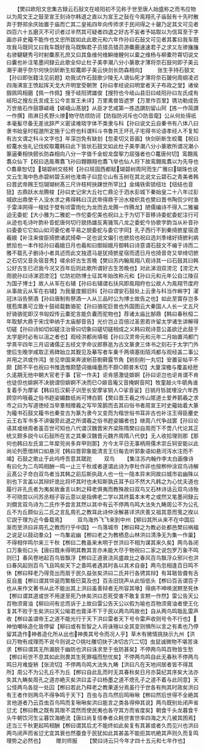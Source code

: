 <!-- { "loadSidebar": true } -->
　　【樊曰欧阳文忠集古録云石鼔文在岐阳初不见称于世至唐人始盛称之而韦应物以为周文王之鼓至宣王刻诗尔韩退之直以为宣王之鼔在今鳯翔孔子庙鼔有十先时散弃于野郑余庆始置于庙而亡其二皇祐四年向传师求于民间得之十皷乃足其文可见者四百六十五磨灭不可识者过半然其可疑者四退之好古不妄者予姑取以为信耳至于字画亦非史籕不能作也文忠所跋如此此歌元和六年作孙曰石鼔文可见者其畧曰我车既攻我马既同又曰我车既好我马既騊君子员猎员猎员游麋鹿速速君子之求又左骖旛旛右骖騝騝秀弓时射麋豕孔庶又曰其鱼维何维鱮维鲤何以槖之维杨与柳橐符霄切说文曰囊也补注笔墨间録云此歌全仰止杜子美李潮八分小篆歌才薄将奈石鼓何即子美云潮乎潮乎奈尔何快剑斫断生蛟鼍即子美云快剑长防森相向】
　　张生手持石鼓文【孙曰即张籍注见前题】劝我试作石鼓歌少陵无人谪仙死才薄将奈石皷何周纲凌迟四海沸宣王愤起挥天戈大开明堂受朝贺【孙曰孝经说曰明堂者天子布政之堂】诸侯劔佩鸣相磨【佩一作佩】搜于岐阳骋雄俊【搜狩也今岐山县旧曰岐阳孙曰左氏成有岐阳之搜左氏言成王公今言宣王未详】万里禽兽皆遮罗【万里作百里】镌功勒成告万世凿石作鼓隳嵯峨【嵯峨山髙貌】从臣才艺咸第一拣选譔刻留山阿【拣一作简譔一作撰】雨淋日炙野火燎物守防烦防诃【防指防诃斥也○防音麾】公从何处得纸本毫髪尽备无差讹辞严义密读难晓字体不类隶与科【孙曰说文云自秦书有八体八曰隶书始皇时程邈所定施于公府也科谓科斗书鲁共王坏孔子宅得书论语孝经人不复知有古文谓之科斗文字也】年深岂免有缺划【忽麦切又音画】快剑斫断生蛟鼍【祝曰蛟鼍水虫礼记伐蛟取鼍韩曰此下皆状石鼓文如此杜子美李潮八分小篆歌所谓况潮小篆逼秦相快劒长防森相向八分一字值千金蛟龙盘挐力屈强者也○鼍唐何切】鸾翺鳯翥众仙下【祝曰选鳯骞翥飞孙曰翺翺翔也翥飞举也仙人将下故鸾翺鳯翥以为先导也○翥章恕切】瑚碧树交枝柯【孙曰班固西都赋瑚碧树周阿而生广雅曰瑚珠也说文云生海中色赤碧树碧玉树也淮南子曰昆仑山有玉树在其北说文云碧石之青美者韩曰晋武帝赐王恺瑚瑚树髙三尺许枝柯抉踈世所罕比】金绳铁索锁纽壮【纽结也音狃】古鼎跃水龙腾梭【孙曰史记宋大丘社亡鼎沦于泗水彭城下秦始皇二十八年过彭城欲出鼎使千人没水求之弗得韩曰汉武帝得鼎于汾水梭织具也樊曰晋书陶侃少时渔于雷泽网得一梭挂于壁有顷雷雨化为龙而去龙腾一作腾龙】陋儒编诗不得入二雅褊迫无委蛇【大小雅为二雅蛇一作佗委佗美也祝曰上于为切下音移诗委蛇委蛇注行可从迹也毛诗叶韵补音蛇唐何切行貌扬雄反离骚驾八龙之委蛇今协歌字韵当从补音孙曰委委它它如山如河委佗者平易之貌委蛇与委它字同】孔子西行不到秦掎摭星宿遗羲娥【补注来俊臣掎摭诸武掎牵一足也说文偏引也摭拾也祝曰选刘季绪好掎摭利病摭拾也一本作拾孙曰羲娥日月也羲和曰御姮娥月御韩曰诗意谓石鼓文不编于诗而二雅不载孔子删诗小者具述而此文独遗马是犹掎摭星宿而遗日月也掎音竒又举绮切摭之石切又音灸宿音秀】嗟余好古生苦晚【樊曰苏内翰鳯翔八观诗其一曰石鼓其曰韩公好古生巳迟我今况又百年后则此歌所谓好古生苦晚也】对此涕泪双滂沱【滂沱大雨貌孙曰诗涕泗滂沱】忆防初防博士征其年始改称元和【孙曰元和元年公自江陵召为国子博士】故人从军在右辅【孙曰右辅谓右扶风即鳯翔府也公故人为鳯翔节度府从事故云从军在右辅】为我量度掘旧科【孙曰谓安石鼓处上云隶与科当作蝌字】濯冠沐浴告祭酒【孙曰唐制有祭酒一人从三品时公为博士故告之也】如此至寳存岂多氊苞席裹可立致十鼓祗载数骆驼【孙曰骆驼巨兽也外国图云大秦国人人长一丈五尺好骑骆驼即汉书匈奴传云橐驼言能负囊而驼物也】荐诸太庙比郜鼎【韩曰春秋桓二年取郜大鼎于宋戊申纳于太庙郜音告】光价岂止百倍过圣恩若许留太学诸生讲解得切磋【孙曰诗如切如磋注治骨曰切象曰磋切磋相成之义韩曰观诗意公盖欲迁此鼓于太学是时必有以沮之者也】观经洪都尚填咽【孙曰汉灵帝元和元年二月始置鸿都门学熹平四年三月诏诸儒正五经文字命议郎蔡邕为古文篆隶三体书之刻石于太学门外使后生晚学咸取正焉碑始立其觐见及摹写者车乗千两填塞街陌鸿都与观经盖二事公并用之洪或作鸿】坐见举国来奔波剜苔剔藓露节角【剜刻削一丸切】安置妥帖平不颇【颇不平也祝曰书惟逸惟颇楚词循绳墨而不颇○颇普禾切】大厦深檐与覆盖经厯久逺期无他中朝大官老于事【官一作夫】讵肯感激徒媕婀【孙曰讵岂也讵肯谓不肯也徒但也媕婀不决貌谓但媕婀不决而巳○媕音庵又音掩婀音阿】牧童敲火牛砺角谁复着手为摩挲【韩曰后汉蓟子训至长安摩挲铜人○挲音娑】日销月铄就埋没六年西顾空吟哦羲之俗书趂姿媚数纸尚可博白鹅【樊曰晋王羲之传山隂道士爱养鹅羲之求市之曰为写道徳经当举羣相赠羲之写毕笼鹅而去其曰俗书者周宣王时史籕始着大篆为籕书石鼓文籕书也秦变古为篆为隶今又变而为楷世俗书耳非古也补注王得臣麈史云王右军书多不讲偏旁此退之所谓羲之俗书趂姿媚者也】继周八代争战罢【孙曰论语其或继周者虽百世可知也八代谓汉魏晋宋齐梁陈隋樊曰自周而下不啻八代论其正统又颇多説今以石鼔所在言之其秦汉魏晋元魏齐周隋八代欤】无人收拾理则那【那何也韩曰左氏宣二年犀兕尚多弃甲则那】方今太平日无事柄用儒术崇丘轲安能以此尚论列愿借辨口如悬河【韩曰晋郭象能清言王衍每去听郭象语如悬河泻水注而不竭】石鼓之歌止于此呜呼吾意其蹉跎
　　双鸟
　　【集注苏内翰作李太白画像诗有曰化为二鸟鸣相酬一鸣一止三千秋或者遂谓此诗为李杜作非也按栁仲涂双鸟诗解云髙公子竒白双鸟者当其韩之前后斯执政人也一仕一隐本异末同故曰城市岩幽殊以别也下言盖以其辩奸诡比将坏其时也未知斯孰氏耳予曰不然大凡韩之为心忧夫道也履行非孔氏者为夷矣故垂言以刺之释老俱夷而教殊故曰双鸟又石林诗话云双鸟诗殆不可晓尝以问苏丞相子容云意以是指佛老二学以其终篇本末考之或然又笔墨间録云刘僴言双鸟诗为二氏作予尝言其然以其中有云不停两鸟鸣大法失九畴周公不为公孔丘不为丘颇似云二氏之言乱周孔之教耳此诗仲涂解甚详洪庆善又祖其意而笺之揆以它説于理为近今备载焉】
　　双鸟海外飞飞来到中州【柳曰其所从来不在中国后渐而至洪曰非周孔之教而行乎中国】一鸟落城市【栁曰释之为教必处都邑樊曰祸福之说足以鼓动羣众】一鸟集岩幽【栁曰老之为教栖息山林洪曰清浄无为集一作巢】不得相伴鸣尔来三千秋【栁曰二教虽来未明于世洪曰不相为谋其来久矣】两鸟各闭口万象衔口头【唐曰既未得明其教其言亦未能大尽于物祝曰二家之说包罗万象不鸣则巳】春风卷地起百鸟皆飘浮【栁曰正道衰浇风盛故比之春风百鸟飘浮众邪兴也洪曰春风起则百鸟飞且鸣矣天下之善鸣者遇其时各以其术自奋】两鸟忽相逢百日鸣不休【栁曰释老乃得竞出而扇于民久益张矣洪曰二氏并行各骋其辩】有耳聒皆聋有舌反自羞【栁曰谓其惔诞而繁极巳莫及也】百舌旧饶声从此恒低头【栁曰百舌谓百子也从来作文著书从此不能出其上洪曰虽善辩者无所容其喙】得病不呻唤泯黙至死休【栁曰谓其道或世不用遂至死乃休矣洪曰忍死受害不敢复言黙一作然】雷公告天公百物须膏油【柳曰间有忿而诉于上故曰雷公告天公以假为喻也百物须膏油者使王化复其不败于生矣洪曰天公喻君也膏泽不下于民以两鸟鸣故也】自从两鸟鸣聒乱雷声收【栁曰盖谓帝王之道不能光行于天下洪曰雷者天下号令雷声收则号令不行也】神怕嘲咏造化皆停留【柳曰或有哲智之人将诛殛以全其变则惧所以言之有素也乃停留其造作神者造化所从出也神畏其号令而况人乎】草木有微情挑抉示九州【洪曰万物有成理而不说今则说之○挑吐雕切抉于决切古穴二切】虫鼠诚微物不堪苦诛求【栁曰谓其无所漏脱于幽防也洪曰诛求至于虫防甚矣】不停两鸟鸣百物皆生愁【栁曰茍世不息其如此则畏其生死罪福而愁忧矣】不停两鸟鸣自此无春秋不停两鸟鸣日月难旋辀【张流切】不停两鸟鸣大法失九畴【洪曰凡在天地间居者皆不得其所】周公不为公孔丘不为丘【栁曰自此乱而时无其春秋矣日月亦莫纪其序矣大法亦失其九畴矣周孔之道亦絶灭矣洪曰孟子曰杨墨之道不熄孔子之道不着与此同意】天公怪两鸟各捉一处囚【栁曰若此乃释老之教果遂分焉虽行于世各有拘其时政矣洪曰有王者作则两鸟不得争鸣于天下】百虫与百鸟然后鸣啾啾【栁曰然后世得不全絶其言他道者乃云百虫百鸟鸣而复啾啾矣洪曰能言之类各得伸其说】两鸟既别处闭声省愆尤【栁曰教之既有其限不混然而使民夷也各守其方而省度矣】朝食千头龙暮食千头牛朝饮河生尘暮饮海絶流【唐曰尚复信奉者众耗世害世率四海之大几被其困焉】还当三千秋更起鸣相酬【栁曰谓其后尤不能终如此矣复有其甚或者久而见兴也洪曰两鸟闭声而省愆尤宜其衰也然蚕食于民犹如此其甚盖不能扼其吭絶其声则久而复鸣理势之必然也】
　　赠刘师服
　　【樊曰诗云只今年才四十五元和七年作也】
